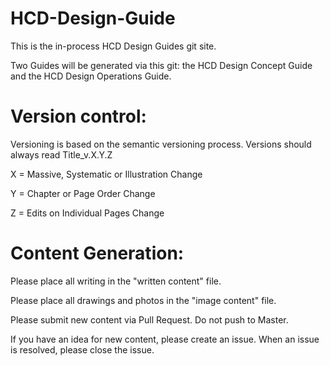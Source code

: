 # HCD-Design-Guide
This is the in-process HCD Design Guides git site. 

Two Guides will be generated via this git: the HCD Design Concept Guide and the HCD Design Operations Guide. 

# Version control:

Versioning is based on the semantic versioning process. Versions should always read Title_v.X.Y.Z

X = Massive, Systematic or Illustration Change

Y = Chapter or Page Order Change

Z = Edits on Individual Pages Change


# Content Generation:

Please place all writing in the "written content" file.

Please place all drawings and photos in the "image content" file. 

Please submit new content via Pull Request. Do not push to Master. 

If you have an idea for new content, please create an issue. When an issue is resolved, please close the issue. 
